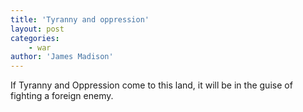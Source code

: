 ```yaml
---
title: 'Tyranny and oppression'
layout: post
categories:
    - war
author: 'James Madison'
---
```


If Tyranny and Oppression come to this land, it will be in the guise of fighting a foreign enemy.
